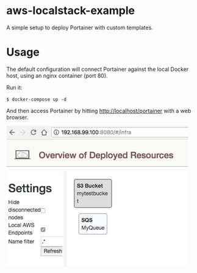 # aws-localstack-example

A simple setup to deploy Portainer with custom templates.


# Usage

The default configuration will connect Portainer against the local Docker host, using an nginx container (port 80).

Run it:

```
$ docker-compose up -d
```

And then access Portainer by hitting [http://localhost/portainer](http://localhost/portainer) with a web browser.

![localstack admin](https://github.com/djangofan/aws-localstack-example/raw/master/admin_localstack.png "Localstack Admin")
